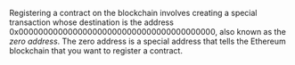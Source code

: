 Registering a contract on the blockchain involves creating a special transaction whose destination is the address 0x0000000000000000000000000000000000000000, also known as the _zero address_. The zero address is a special address that tells the Ethereum blockchain that you want to register a contract.
